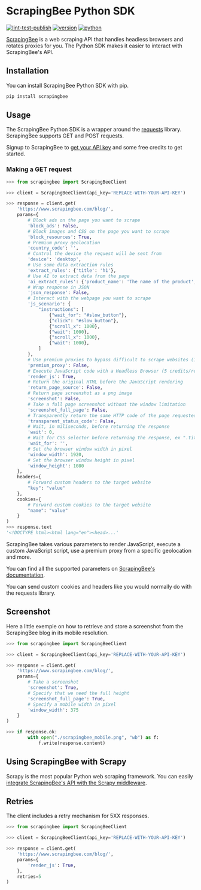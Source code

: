 # ScrapingBee Python SDK

[![lint-test-publish](https://github.com/scrapingbee/scrapingbee-python/workflows/lint-test-publish/badge.svg)](https://github.com/scrapingbee/scrapingbee-python/actions)
[![version](https://img.shields.io/pypi/v/scrapingbee.svg)](https://pypi.org/project/scrapingbee/)
[![python](https://img.shields.io/pypi/pyversions/scrapingbee.svg)](https://pypi.org/project/scrapingbee/)

[ScrapingBee](https://www.scrapingbee.com/) is a web scraping API that handles headless browsers and rotates proxies for you. The Python SDK makes it easier to interact with ScrapingBee's API.

## Installation

You can install ScrapingBee Python SDK with pip.

```bash
pip install scrapingbee
```

## Usage

The ScrapingBee Python SDK is a wrapper around the [requests](https://docs.python-requests.org/en/master/) library. ScrapingBee supports GET and POST requests.

Signup to ScrapingBee to [get your API key](https://app.scrapingbee.com/account/register) and some free credits to get started.

### Making a GET request

```python
>>> from scrapingbee import ScrapingBeeClient

>>> client = ScrapingBeeClient(api_key='REPLACE-WITH-YOUR-API-KEY')

>>> response = client.get(
    'https://www.scrapingbee.com/blog/', 
    params={
        # Block ads on the page you want to scrape	
        'block_ads': False,
        # Block images and CSS on the page you want to scrape	
        'block_resources': True,
        # Premium proxy geolocation
        'country_code': '',
        # Control the device the request will be sent from	
        'device': 'desktop',
        # Use some data extraction rules
        'extract_rules': {'title': 'h1'},
        # Use AI to extract data from the page
        'ai_extract_rules': {'product_name': 'The name of the product', 'price': 'The price in USD'},
        # Wrap response in JSON
        'json_response': False,
        # Interact with the webpage you want to scrape 
        'js_scenario': {
            "instructions": [
                {"wait_for": "#slow_button"},
                {"click": "#slow_button"},
                {"scroll_x": 1000},
                {"wait": 1000},
                {"scroll_x": 1000},
                {"wait": 1000},            
            ]
        },
        # Use premium proxies to bypass difficult to scrape websites (10-25 credits/request)
        'premium_proxy': False,
        # Execute JavaScript code with a Headless Browser (5 credits/request)
        'render_js': True,
        # Return the original HTML before the JavaScript rendering	
        'return_page_source': False,
        # Return page screenshot as a png image
        'screenshot': False,
        # Take a full page screenshot without the window limitation
        'screenshot_full_page': False,
        # Transparently return the same HTTP code of the page requested.
        'transparent_status_code': False,
        # Wait, in miliseconds, before returning the response
        'wait': 0,
        # Wait for CSS selector before returning the response, ex ".title"
        'wait_for': '',
        # Set the browser window width in pixel
        'window_width': 1920,
        # Set the browser window height in pixel
        'window_height': 1080
    },
    headers={
        # Forward custom headers to the target website
        "key": "value"
    },
    cookies={
        # Forward custom cookies to the target website
        "name": "value"
    }
)
>>> response.text
'<!DOCTYPE html><html lang="en"><head>...'
```

ScrapingBee takes various parameters to render JavaScript, execute a custom JavaScript script, use a premium proxy from a specific geolocation and more. 

You can find all the supported parameters on [ScrapingBee's documentation](https://www.scrapingbee.com/documentation/).

You can send custom cookies and headers like you would normally do with the requests library.

## Screenshot

Here a little exemple on how to retrieve and store a screenshot from the ScrapingBee blog in its mobile resolution.

```python
>>> from scrapingbee import ScrapingBeeClient

>>> client = ScrapingBeeClient(api_key='REPLACE-WITH-YOUR-API-KEY')

>>> response = client.get(
    'https://www.scrapingbee.com/blog/', 
    params={
        # Take a screenshot
        'screenshot': True,
        # Specify that we need the full height
        'screenshot_full_page': True,
        # Specify a mobile width in pixel
        'window_width': 375
    }
)

>>> if response.ok:
        with open("./scrapingbee_mobile.png", "wb") as f:
            f.write(response.content)
```

## Using ScrapingBee with Scrapy

Scrapy is the most popular Python web scraping framework. You can easily [integrate ScrapingBee's API with the Scrapy middleware](https://github.com/ScrapingBee/scrapy-scrapingbee).


## Retries

The client includes a retry mechanism for 5XX responses.

```python
>>> from scrapingbee import ScrapingBeeClient

>>> client = ScrapingBeeClient(api_key='REPLACE-WITH-YOUR-API-KEY')

>>> response = client.get(
    'https://www.scrapingbee.com/blog/', 
    params={
        'render_js': True,
    },
    retries=5
)
```
